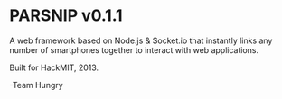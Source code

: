 PARSNIP v0.1.1
============
A web framework based on Node.js & Socket.io that instantly links any 
number of smartphones together to interact with web applications.

Built for HackMIT, 2013.

-Team Hungry